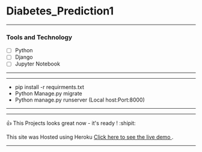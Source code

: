 # Diabetes_Prediction1
***

### Tools and Technology 

- [ ] Python
- [ ] Django
- [ ] Jupyter Notebook
***

***

- pip install -r requirments.txt
- Python Manage.py migrate
- Python manage.py runserver (Local host:Port:8000)

***
***
:+1: This Projects looks great now - it's ready ! :shipit:

This site was Hosted using Heroku [Click here to see the live demo ](https://diabetesprediction523.herokuapp.com/).
****
      

